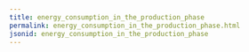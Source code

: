 ```yaml
---
title: energy_consumption_in_the_production_phase
permalink: energy_consumption_in_the_production_phase.html
jsonid: energy_consumption_in_the_production_phase
---
```

